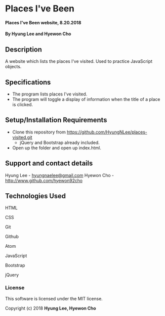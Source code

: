 # Places I've Been

#### Places I've Been website, 8.20.2018

#### By Hyung Lee and Hyewon Cho

## Description

A website which lists the places I've visited. Used to practice JavaScript objects.

## Specifications
* The program lists places I've visited.
* The program will toggle a display of information when the title of a place is clicked.

## Setup/Installation Requirements

* Clone this repository from https://github.com/HyungNLee/places-visited.git
  * jQuery and Bootstrap already included.
* Open up the folder and open up index.html.

## Support and contact details

Hyung Lee - hyungnaelee@gmail.com
Hyewon Cho - http://www.github.com/hyewon92cho

## Technologies Used

HTML

CSS

Git

Github

Atom

JavaScript

Bootstrap

jQuery

### License

This software is licensed under the MIT license.

Copyright (c) 2018 **Hyung Lee, Hyewon Cho**
